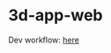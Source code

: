 # 3d-app-web

Dev workflow: [here](https://docs.google.com/document/d/1QJ_aPE3kYIXs6J7uHMTFpVwkObSrH2yibf9JSNLUqNc/edit?usp=sharing)
